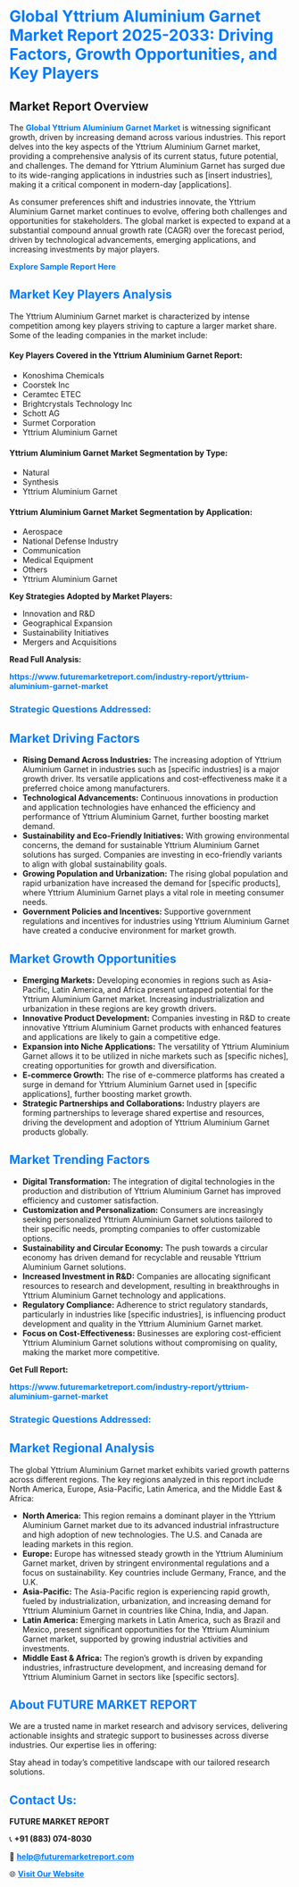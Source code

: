 <h1 style="color: #007BFF;">Global Yttrium Aluminium Garnet Market Report 2025-2033: Driving Factors, Growth Opportunities, and Key Players</h1>

<section id="overview">
<h2>Market Report Overview</h2>
<p>The <a href="https://www.futuremarketreport.com/industry-report/yttrium-aluminium-garnet-market" style="color: #007BFF; text-decoration: none;"><strong>Global Yttrium Aluminium Garnet Market</strong></a> is witnessing significant growth, driven by increasing demand across various industries. This report delves into the key aspects of the Yttrium Aluminium Garnet market, providing a comprehensive analysis of its current status, future potential, and challenges. The demand for Yttrium Aluminium Garnet has surged due to its wide-ranging applications in industries such as [insert industries], making it a critical component in modern-day [applications].</p>
<p>As consumer preferences shift and industries innovate, the Yttrium Aluminium Garnet market continues to evolve, offering both challenges and opportunities for stakeholders. The global market is expected to expand at a substantial compound annual growth rate (CAGR) over the forecast period, driven by technological advancements, emerging applications, and increasing investments by major players.</p>
</section>

<section id="overview">
<p><a href="https://www.futuremarketreport.com/request-sample/reportId=98527" style="color: #007BFF; text-decoration: none;"><strong>Explore Sample Report Here</strong></a></p>
</section>

<section id="key-players">
<h2 style="color: #007BFF;">Market Key Players Analysis</h2>
<p>The Yttrium Aluminium Garnet market is characterized by intense competition among key players striving to capture a larger market share. Some of the leading companies in the market include:</p>
<h4>Key Players Covered in the Yttrium Aluminium Garnet Report:</h4>
<ul><li>Konoshima Chemicals</li><li>Coorstek Inc</li><li>Ceramtec ETEC</li><li>Brightcrystals Technology Inc</li><li>Schott AG</li><li>Surmet Corporation</li><li>Yttrium Aluminium Garnet</li></ul>
<h4>Yttrium Aluminium Garnet Market Segmentation by Type:</h4>
<ul><li>Natural</li><li>Synthesis</li><li>Yttrium Aluminium Garnet</li></ul>

<h4>Yttrium Aluminium Garnet Market Segmentation by Application:</h4>
<ul><li>Aerospace</li><li>National Defense Industry</li><li>Communication</li><li>Medical Equipment</li><li>Others</li><li>Yttrium Aluminium Garnet</li></ul>
<p><strong>Key Strategies Adopted by Market Players:</strong></p>
<ul>
<li>Innovation and R&D</li>
<li>Geographical Expansion</li>
<li>Sustainability Initiatives</li>
<li>Mergers and Acquisitions</li>
</ul>
</section>

<section>
<p><strong>Read Full Analysis: </strong></p><a href="https://www.futuremarketreport.com/industry-report/yttrium-aluminium-garnet-market" style="color: #007BFF; text-decoration: none;"><strong>https://www.futuremarketreport.com/industry-report/yttrium-aluminium-garnet-market</strong></a>
<h3 style="color: #007BFF;">Strategic Questions Addressed:</h3>
</section>

<section id="driving-factors">
<h2 style="color: #007BFF;">Market Driving Factors</h2>
<ul>
<li><strong>Rising Demand Across Industries:</strong> The increasing adoption of Yttrium Aluminium Garnet in industries such as [specific industries] is a major growth driver. Its versatile applications and cost-effectiveness make it a preferred choice among manufacturers.</li>
<li><strong>Technological Advancements:</strong> Continuous innovations in production and application technologies have enhanced the efficiency and performance of Yttrium Aluminium Garnet, further boosting market demand.</li>
<li><strong>Sustainability and Eco-Friendly Initiatives:</strong> With growing environmental concerns, the demand for sustainable Yttrium Aluminium Garnet solutions has surged. Companies are investing in eco-friendly variants to align with global sustainability goals.</li>
<li><strong>Growing Population and Urbanization:</strong> The rising global population and rapid urbanization have increased the demand for [specific products], where Yttrium Aluminium Garnet plays a vital role in meeting consumer needs.</li>
<li><strong>Government Policies and Incentives:</strong> Supportive government regulations and incentives for industries using Yttrium Aluminium Garnet have created a conducive environment for market growth.</li>
</ul>
</section>

<section id="growth-opportunities">
<h2 style="color: #007BFF;">Market Growth Opportunities</h2>
<ul>
<li><strong>Emerging Markets:</strong> Developing economies in regions such as Asia-Pacific, Latin America, and Africa present untapped potential for the Yttrium Aluminium Garnet market. Increasing industrialization and urbanization in these regions are key growth drivers.</li>
<li><strong>Innovative Product Development:</strong> Companies investing in R&D to create innovative Yttrium Aluminium Garnet products with enhanced features and applications are likely to gain a competitive edge.</li>
<li><strong>Expansion into Niche Applications:</strong> The versatility of Yttrium Aluminium Garnet allows it to be utilized in niche markets such as [specific niches], creating opportunities for growth and diversification.</li>
<li><strong>E-commerce Growth:</strong> The rise of e-commerce platforms has created a surge in demand for Yttrium Aluminium Garnet used in [specific applications], further boosting market growth.</li>
<li><strong>Strategic Partnerships and Collaborations:</strong> Industry players are forming partnerships to leverage shared expertise and resources, driving the development and adoption of Yttrium Aluminium Garnet products globally.</li>
</ul>
</section>

<section id="trending-factors">
<h2 style="color: #007BFF;">Market Trending Factors</h2>
<ul>
<li><strong>Digital Transformation:</strong> The integration of digital technologies in the production and distribution of Yttrium Aluminium Garnet has improved efficiency and customer satisfaction.</li>
<li><strong>Customization and Personalization:</strong> Consumers are increasingly seeking personalized Yttrium Aluminium Garnet solutions tailored to their specific needs, prompting companies to offer customizable options.</li>
<li><strong>Sustainability and Circular Economy:</strong> The push towards a circular economy has driven demand for recyclable and reusable Yttrium Aluminium Garnet solutions.</li>
<li><strong>Increased Investment in R&D:</strong> Companies are allocating significant resources to research and development, resulting in breakthroughs in Yttrium Aluminium Garnet technology and applications.</li>
<li><strong>Regulatory Compliance:</strong> Adherence to strict regulatory standards, particularly in industries like [specific industries], is influencing product development and quality in the Yttrium Aluminium Garnet market.</li>
<li><strong>Focus on Cost-Effectiveness:</strong> Businesses are exploring cost-efficient Yttrium Aluminium Garnet solutions without compromising on quality, making the market more competitive.</li>
</ul>
</section>

<section>
<p><strong>Get Full Report: </strong></p><a href="https://www.futuremarketreport.com/industry-report/yttrium-aluminium-garnet-market" style="color: #007BFF; text-decoration: none;"><strong>https://www.futuremarketreport.com/industry-report/yttrium-aluminium-garnet-market</strong></a>
<h3 style="color: #007BFF;">Strategic Questions Addressed:</h3>
</section>


<section id="regional-analysis">
<h2 style="color: #007BFF;">Market Regional Analysis</h2>
<p>The global Yttrium Aluminium Garnet market exhibits varied growth patterns across different regions. The key regions analyzed in this report include North America, Europe, Asia-Pacific, Latin America, and the Middle East & Africa:</p>
<ul>
<li><strong>North America:</strong> This region remains a dominant player in the Yttrium Aluminium Garnet market due to its advanced industrial infrastructure and high adoption of new technologies. The U.S. and Canada are leading markets in this region.</li>
<li><strong>Europe:</strong> Europe has witnessed steady growth in the Yttrium Aluminium Garnet market, driven by stringent environmental regulations and a focus on sustainability. Key countries include Germany, France, and the U.K.</li>
<li><strong>Asia-Pacific:</strong> The Asia-Pacific region is experiencing rapid growth, fueled by industrialization, urbanization, and increasing demand for Yttrium Aluminium Garnet in countries like China, India, and Japan.</li>
<li><strong>Latin America:</strong> Emerging markets in Latin America, such as Brazil and Mexico, present significant opportunities for the Yttrium Aluminium Garnet market, supported by growing industrial activities and investments.</li>
<li><strong>Middle East & Africa:</strong> The region’s growth is driven by expanding industries, infrastructure development, and increasing demand for Yttrium Aluminium Garnet in sectors like [specific sectors].</li>
</ul>
</section>

<footer>
<h2 style="color: #007BFF;">About FUTURE MARKET REPORT</h2>
<p>We are a trusted name in market research and advisory services, delivering actionable insights and strategic support to businesses across diverse industries. Our expertise lies in offering:</p>

<p>Stay ahead in today’s competitive landscape with our tailored research solutions.</p>

<h2 style="color: #007BFF;">Contact Us:</h2>
<p><strong>FUTURE MARKET REPORT</strong></p>
<p>📞 <strong>+91 (883) 074-8030</strong></p>
<p>📧 <strong><a href="mailto:help@futuremarketreport.com" style="color: #007BFF;">help@futuremarketreport.com</a></strong></p>
<p>🌐 <strong><a href="https://www.futuremarketreport.com/" style="color: #007BFF;">Visit Our Website</a></strong></p>
</footer>